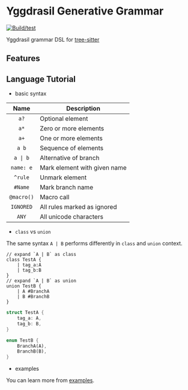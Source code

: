 # Yggdrasil Generative Grammar

[![Build/test](https://github.com/tree-sitter/tree-sitter-rust/actions/workflows/ci.yml/badge.svg)](https://github.com/tree-sitter/tree-sitter-rust/actions/workflows/ci.yml)

Yggdrasil grammar DSL for [tree-sitter](https://github.com/tree-sitter/tree-sitter)

## Features

## Language Tutorial

- basic syntax

|    Name    | Description                  |
|:----------:|------------------------------|
|    `a?`    | Optional element             |
|    `a*`    | Zero or more elements        |
|    `a+`    | One or more elements         |
|   `a b`    | Sequence of elements         |
|  `a \| b`  | Alternative of branch        |
| `name: e`  | Mark element with given name |
|  `^rule`   | Unmark element               |
|  `#Name`   | Mark branch name             |      
| `@macro()` | Macro call                   |        
| `IGNORED`  | All rules marked as ignored  |
|   `ANY`    | All unicode characters       |

- `class` vs `union`

The same syntax `A | B` performs differently in `class` and `union` context.

```yggdrasil
// expand `A | B` as class
class TestA {
    | tag_a:A 
    | tag_b:B
}
// expand `A | B` as union
union TestB {
    | A #BranchA
    | B #BranchB
}
```


```rust
struct TestA {
    tag_a: A,
    tag_b: B,
}

enum TestB {
    BranchA(A),
    BranchB(B),
}
```

- examples

You can learn more from [examples](./examples).